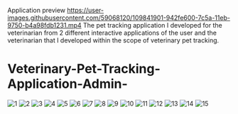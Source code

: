 Application preview
https://user-images.githubusercontent.com/59068120/109841901-942fe600-7c5a-11eb-9750-b4a98fdb1231.mp4
The pet tracking application I developed for the veterinarian from 2 different interactive applications of the user and the veterinarian that I developed within the scope of veterinary pet tracking.


# Veterinary-Pet-Tracking-Application-Admin-
![1](https://user-images.githubusercontent.com/59068120/109842450-26d08500-7c5b-11eb-9275-d8f73d04ed35.JPG)
![2](https://user-images.githubusercontent.com/59068120/109842453-2801b200-7c5b-11eb-98ff-8e0bed2604b2.JPG)
![3](https://user-images.githubusercontent.com/59068120/109842454-2801b200-7c5b-11eb-8fa5-0463c69e22de.JPG)
![4](https://user-images.githubusercontent.com/59068120/109842455-2801b200-7c5b-11eb-8e1c-c0487015dbaa.JPG)
![5](https://user-images.githubusercontent.com/59068120/109842459-289a4880-7c5b-11eb-8f42-f1a30b719863.JPG)
![6](https://user-images.githubusercontent.com/59068120/109842462-2932df00-7c5b-11eb-8200-29cefb47b1c2.JPG)
![7](https://user-images.githubusercontent.com/59068120/109842465-2932df00-7c5b-11eb-840f-b1e1c8a2cf12.JPG)
![8](https://user-images.githubusercontent.com/59068120/109842470-2932df00-7c5b-11eb-9883-146d22a0aa23.JPG)
![9](https://user-images.githubusercontent.com/59068120/109842476-29cb7580-7c5b-11eb-9d93-ff74cf27e1b2.JPG)
![10](https://user-images.githubusercontent.com/59068120/109842478-29cb7580-7c5b-11eb-9328-5baf7eb3ff04.JPG)
![11](https://user-images.githubusercontent.com/59068120/109842479-2a640c00-7c5b-11eb-8897-0b624a15715c.JPG)
![12](https://user-images.githubusercontent.com/59068120/109842480-2a640c00-7c5b-11eb-9b5b-eba88b5c74e3.JPG)
![13](https://user-images.githubusercontent.com/59068120/109842481-2afca280-7c5b-11eb-9206-4ebf13bcdfcf.JPG)
![14](https://user-images.githubusercontent.com/59068120/109842483-2afca280-7c5b-11eb-8735-5342c99a7579.JPG)
![15](https://user-images.githubusercontent.com/59068120/109842486-2b953900-7c5b-11eb-923b-6fa3142bd7a6.JPG)

